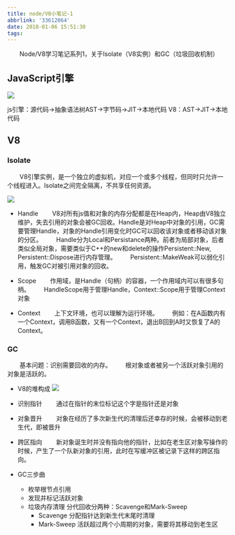 ```yaml
---
title: node/V8小笔记-1
abbrlink: '33612064'
date: 2018-01-06 15:51:30
tags:
---
```


&emsp;&emsp;Node/V8学习笔记系列1，关于Isolate（V8实例）和GC（垃圾回收机制）

<!-- more -->

## JavaScript引擎
  ![](http://opo02jcsr.bkt.clouddn.com/7b6d799a60dcdda8f8321e54d4cd65db.png)

  js引擎：源代码->抽象语法树AST->字节码->JIT->本地代码
  V8：AST->JIT->本地代码

## V8
### Isolate
&emsp;&emsp;V8引擎实例，是一个独立的虚拟机，对应一个或多个线程，但同时只允许一个线程进入。Isolate之间完全隔离，不共享任何资源。

  ![](http://opo02jcsr.bkt.clouddn.com/c5e9cafc6bd2eb777027f92b22eed647.png)

  - Handle
  &emsp;&emsp;V8对所有js值和对象的内存分配都是在Heap内，Heap由V8独立维护，失去引用的对象会被GC回收。Handle是对Heap中对象的引用，GC需要管理Handle，对象的Handle引用变化时GC可以回收该对象或者移动该对象的分区。
  &emsp;&emsp;Handle分为Local和Persistance两种。前者为局部对象，后者类似全局对象，需要类似于C++的new和delete的操作Persistent::New, Persistent::Dispose进行内存管理。
  &emsp;&emsp;Persistent::MakeWeak可以弱化引用，触发GC对被引用对象的回收。

  - Scope
  &emsp;&emsp;作用域，是Handle（句柄）的容器，一个作用域内可以有很多句柄。
  &emsp;&emsp;HandleScope用于管理Handle，Context::Scope用于管理Context对象

  - Context
  &emsp;&emsp;上下文环境，也可以理解为运行环境。
  &emsp;&emsp;例如：在A函数内有一个Context，调用B函数，又有一个Context，退出B回到A时又恢复了A的Context。

### GC
&emsp;&emsp;基本问题：识别需要回收的内存。
&emsp;&emsp;根对象或者被另一个活跃对象引用的对象是活跃的。

  - V8的堆构成
  ![](http://opo02jcsr.bkt.clouddn.com/dce361c2c729b461e24b5582c56c3d8f.png)

  - 识别指针
  &emsp;&emsp;通过在指针的末位标记这个字是指针还是对象

  - 对象晋升
  &emsp;&emsp;对象在经历了多次新生代的清理后还幸存的时候，会被移动到老生代，即被晋升

  - 跨区指向
  &emsp;&emsp;新对象诞生时并没有指向他的指针，比如在老生区对象写操作的时候，产生了一个队新对象的引用，此时在写缓冲区被记录下这样的跨区指向。

  - GC三步曲
    - 枚举根节点引用
    - 发现并标记活跃对象
    - 垃圾内存清理
    分代回收分两种：Scavenge和Mark-Sweep
      - Scavenge  分配指针达到新生代末尾时清理
      - Mark-Sweep  活跃超过两个小周期的对象，需要将其移动到老生区
